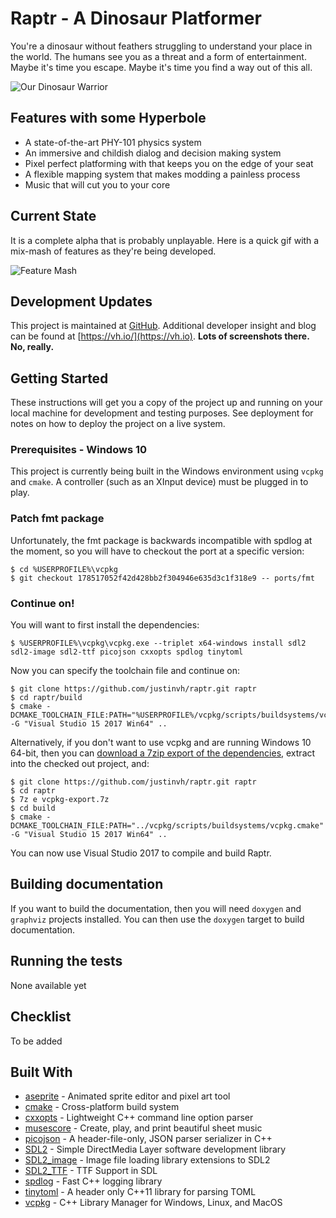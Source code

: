 # Raptr - A Dinosaur Platformer

You're a dinosaur without feathers struggling to understand your place in 
the world. The humans see you as a threat and a form of entertainment. Maybe 
it's time you escape. Maybe it's time you find a way out of this all.

![Our Dinosaur Warrior][raptr-idle]

## Features with some Hyperbole

- A state-of-the-art PHY-101 physics system
- An immersive and childish dialog and decision making system
- Pixel perfect platforming with that keeps you on the edge of your seat
- A flexible mapping system that makes modding a painless process
- Music that will cut you to your core

## Current State

It is a complete alpha that is probably unplayable. Here is a quick gif with a mix-mash of features 
as they're being developed.

![Feature Mash][raptr-0.1-alpha]

## Development Updates

This project is maintained at [GitHub](https://github.com/justinvh/raptr). 
Additional developer insight and blog can be found at 
[https://vh.io/](https://vh.io). **Lots of screenshots there. No, really.**

## Getting Started

These instructions will get you a copy of the project up and running on your 
local machine for development and testing purposes. See deployment for notes 
on how to deploy the project on a live system.

### Prerequisites - Windows 10

This project is currently being built in the Windows environment using `vcpkg` 
and `cmake`. A controller (such as an XInput device) must be plugged 
in to play.

### Patch fmt package

Unfortunately, the fmt package is backwards incompatible with spdlog at the moment, so you will have to checkout the port
at a specific version:

```
$ cd %USERPROFILE%\vcpkg
$ git checkout 178517052f42d428bb2f304946e635d3c1f318e9 -- ports/fmt
```

### Continue on!

You will want to first install the dependencies:

```
$ %USERPROFILE%\vcpkg\vcpkg.exe --triplet x64-windows install sdl2 sdl2-image sdl2-ttf picojson cxxopts spdlog tinytoml
```

Now you can specify the toolchain file and continue on:

```
$ git clone https://github.com/justinvh/raptr.git raptr
$ cd raptr/build
$ cmake -DCMAKE_TOOLCHAIN_FILE:PATH="%USERPROFILE%/vcpkg/scripts/buildsystems/vcpkg.cmake" -G "Visual Studio 15 2017 Win64" ..
```

Alternatively, if you don't want to use vcpkg and are running Windows 10 64-bit, then you can [download a 7zip export of the dependencies](https://drive.google.com/open?id=1XUcirZww859o7s_iTD9b9Xu2DlB8RYMK), extract into the checked out project, and:

```
$ git clone https://github.com/justinvh/raptr.git raptr
$ cd raptr
$ 7z e vcpkg-export.7z
$ cd build
$ cmake -DCMAKE_TOOLCHAIN_FILE:PATH="../vcpkg/scripts/buildsystems/vcpkg.cmake" -G "Visual Studio 15 2017 Win64" ..
```

You can now use Visual Studio 2017 to compile and build Raptr.

## Building documentation

If you want to build the documentation, then you will need `doxygen` and 
`graphviz` projects installed. You can then use the `doxygen` target to 
build documentation.

## Running the tests

None available yet

## Checklist

To be added

## Built With

* [aseprite](https://www.aseprite.org/) - Animated sprite editor and pixel art tool
* [cmake](https://cmake.org/) - Cross-platform build system
* [cxxopts](https://github.com/jarro2783/cxxopts) - Lightweight C++ command line option parser
* [musescore](https://musescore.com/) - Create, play, and print beautiful sheet music
* [picojson](https://github.com/kazuho/picojson) - A header-file-only, JSON parser serializer in C++
* [SDL2](https://www.libsdl.org/index.php) - Simple DirectMedia Layer software development library
* [SDL2_image](https://www.libsdl.org/projects/SDL_image/) - Image file loading library extensions to SDL2
* [SDL2_TTF](https://www.libsdl.org/projects/SDL_ttf/docs/SDL_ttf.html) - TTF Support in SDL
* [spdlog](https://github.com/gabime/spdlog) - Fast C++ logging library
* [tinytoml](https://github.com/mayah/tinytoml) - A header only C++11 library for parsing TOML
* [vcpkg](https://github.com/Microsoft/vcpkg) - C++ Library Manager for Windows, Linux, and MacOS

[raptr-idle]: https://i.imgur.com/sqVdbnN.gif
[raptr-alpha]: https://i.imgur.com/Lxa18EC.gif
[raptr-dialog]: https://i.imgur.com/3vOIo3g.gif
[raptr-emotions]: https://i.imgur.com/CP0NvDQ.gif
[raptr-0.1-alpha]: https://i.imgur.com/s6YP2qo.gif
